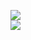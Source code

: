 [![](https://img.shields.io/badge/Made%20With-Github%20Spray-lightgrey.svg?style=for-the-badge&logo=github)](https://github.com/Annihil/github-spray#3444)  
[![](https://i.imgur.com/2DrTn0Z.gif)](https://github.com/Annihil/github-spray)